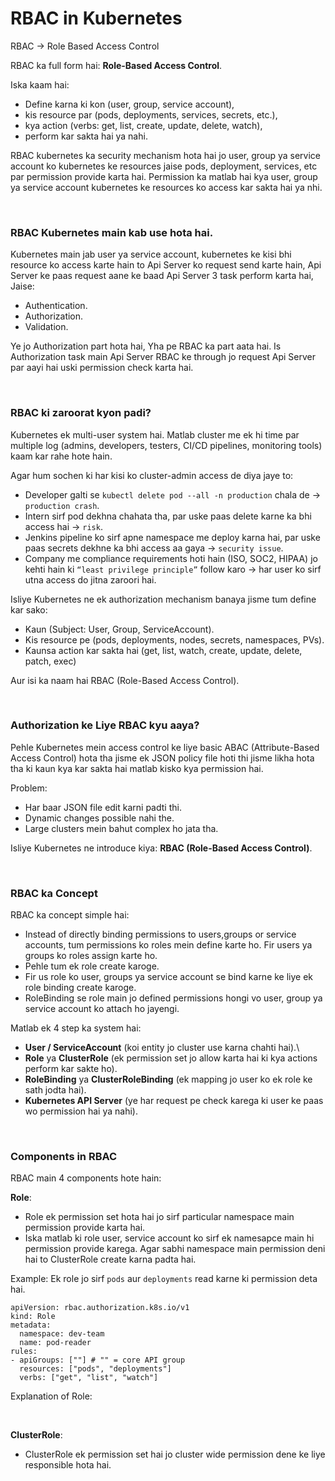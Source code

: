 # RBAC in Kubernetes

RBAC -> Role Based Access Control

RBAC ka full form hai: **Role-Based Access Control**.

Iska kaam hai:
- Define karna ki kon (user, group, service account),
- kis resource par (pods, deployments, services, secrets, etc.),
- kya action (verbs: get, list, create, update, delete, watch),
- perform kar sakta hai ya nahi.

RBAC kubernetes ka security mechanism hota hai jo user, group ya service account ko kubernetes ke resources jaise pods, deployment, services, etc par permission provide karta hai. Permission ka matlab hai kya user, group ya service account kubernetes ke resources ko access kar sakta hai ya nhi.

<br>

### RBAC Kubernetes main kab use hota hai.

Kubernetes main jab user ya service account, kubernetes ke kisi bhi resource ko access karte hain to Api Server ko request send karte hain, Api Server ke paas request aane ke baad Api Server 3 task perform karta hai, Jaise:
- Authentication.
- Authorization.
- Validation.

Ye jo Authorization part hota hai, Yha pe RBAC ka part aata hai. Is Authorization task main Api Server RBAC ke through jo request Api Server par aayi hai uski permission check karta hai.

<br>

### RBAC ki zaroorat kyon padi?

Kubernetes ek multi-user system hai. Matlab cluster me ek hi time par multiple log (admins, developers, testers, CI/CD pipelines, monitoring tools) kaam kar rahe hote hain.

Agar hum sochen ki har kisi ko cluster-admin access de diya jaye to:
- Developer galti se ```kubectl delete pod --all -n production``` chala de → ```production crash```.
- Intern sirf pod dekhna chahata tha, par uske paas delete karne ka bhi access hai → ```risk```.
- Jenkins pipeline ko sirf apne namespace me deploy karna hai, par uske paas secrets dekhne ka bhi access aa gaya → ```security issue```.
- Company me compliance requirements hoti hain (ISO, SOC2, HIPAA) jo kehti hain ki ```“least privilege principle”``` follow karo → har user ko sirf utna access do jitna zaroori hai.

Isliye Kubernetes ne ek authorization mechanism banaya jisme tum define kar sako:
- Kaun (Subject: User, Group, ServiceAccount).
- Kis resource pe (pods, deployments, nodes, secrets, namespaces, PVs).
- Kaunsa action kar sakta hai (get, list, watch, create, update, delete, patch, exec)

Aur isi ka naam hai RBAC (Role-Based Access Control).

<br>

### Authorization ke Liye RBAC kyu aaya?

Pehle Kubernetes mein access control ke liye basic ABAC (Attribute-Based Access Control) hota tha jisme ek JSON policy file hoti thi jisme likha hota tha ki kaun kya kar sakta hai matlab kisko kya permission hai.

Problem:
- Har baar JSON file edit karni padti thi.
- Dynamic changes possible nahi the.
- Large clusters mein bahut complex ho jata tha.

Isliye Kubernetes ne introduce kiya: **RBAC (Role-Based Access Control)**.

<br>

### RBAC ka Concept

RBAC ka concept simple hai:
- Instead of directly binding permissions to users,groups or service accounts, tum permissions ko roles mein define karte ho. Fir users ya groups ko roles assign karte ho.
- Pehle tum ek role create karoge.
- Fir us role ko user, groups ya service account se bind karne ke liye ek role binding create karoge.
- RoleBinding se role main jo defined permissions hongi vo user, group ya service account ko attach ho jayengi.

Matlab ek 4 step ka system hai:
- **User / ServiceAccount** (koi entity jo cluster use karna chahti hai).\
- **Role** ya **ClusterRole** (ek permission set jo allow karta hai ki kya actions perform kar sakte ho).
- **RoleBinding** ya **ClusterRoleBinding** (ek mapping jo user ko ek role ke sath jodta hai).
- **Kubernetes API Server** (ye har request pe check karega ki user ke paas wo permission hai ya nahi).

<br>

### Components in RBAC

RBAC main 4 components hote hain:

**Role**:
- Role ek permission set hota hai jo sirf particular namespace main permission provide karta hai.
- Iska matlab ki role user, service account ko sirf ek namesapce main hi permission provide karega. Agar sabhi namespace main permission deni hai to ClusterRole create karna padta hai.

Example: Ek role jo sirf ```pods``` aur ```deployments``` read karne ki permission deta hai.
```
apiVersion: rbac.authorization.k8s.io/v1
kind: Role
metadata:
  namespace: dev-team
  name: pod-reader
rules:
- apiGroups: [""] # "" = core API group
  resources: ["pods", "deployments"]
  verbs: ["get", "list", "watch"]
```

Explanation of Role:


<br>

**ClusterRole**:
- ClusterRole ek permission set hai jo cluster wide permission dene ke liye responsible hota hai.
